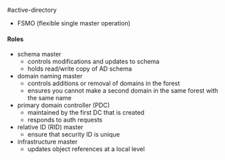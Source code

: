 #active-directory 
- FSMO (flexible single master operation)
#### Roles
- schema master
	- controls modifications and updates to schema
	- holds read/write copy of AD schema  
- domain naming master
	- controls additions or removal of domains in the forest
	- ensures you cannot make a second domain in the same forest with the same name
- primary domain controller (PDC)
	- maintained by the first DC that is created
	- responds to auth requests
- relative ID (RID) master
	- ensure that security ID is unique
- infrastructure master
	- updates object references at a local level